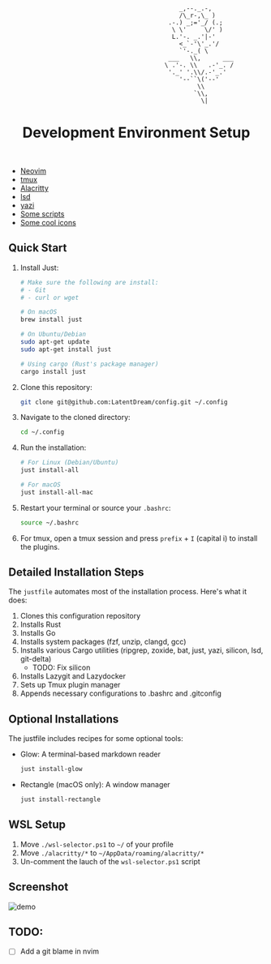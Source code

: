 ```
                                               _,--._.-,            
                                               /\_r-,\_ )           
                                            .-.) _;='_/ (.;         
                                             \ \'     \/' )         
                                             L.'-. _.'|-'           
                                               <_`-'\'_.'/          
                                               `'-._( \             
                                            ___   \\,      ___      
                                           \ .'-. \\   .-'_. /      
                                            '._' '.\\/.-'_.'        
                                               '--``\('--'          
                                                    \\              
                                                   `\\,             
                                                     \|             

```
<p align="center">
   <h1 align="center"><b>Development Environment Setup</b></h1>
   <p align="center">
      <br />
      <!--<a href="https://latent.blog"><strong>By Gui »</strong></a>-->
  </p>
</p> 

- [Neovim](./nvim/)
- [tmux](./.tmux.conf)
- [Alacritty](./alacritty/)
- [lsd](./lsd/)
- [yazi](./yazi/)
- [Some scripts](./scripts/)
- [Some cool icons](./assets/)

## Quick Start

1. Install Just:
   ```bash
   # Make sure the following are install:
   # - Git
   # - curl or wget

   # On macOS
   brew install just

   # On Ubuntu/Debian
   sudo apt-get update
   sudo apt-get install just

   # Using cargo (Rust's package manager)
   cargo install just
   ```

2. Clone this repository:
   ```bash
   git clone git@github.com:LatentDream/config.git ~/.config
   ```

3. Navigate to the cloned directory:
   ```bash
   cd ~/.config
   ```

4. Run the installation:
   ```bash
   # For Linux (Debian/Ubuntu)
   just install-all

   # For macOS
   just install-all-mac
   ```

5. Restart your terminal or source your `.bashrc`:
   ```bash
   source ~/.bashrc
   ```

6. For tmux, open a tmux session and press `prefix` + `I` (capital i) to install the plugins.

## Detailed Installation Steps

The `justfile` automates most of the installation process. Here's what it does:

1. Clones this configuration repository
2. Installs Rust
3. Installs Go
5. Installs system packages (fzf, unzip, clangd, gcc)
4. Installs various Cargo utilities (ripgrep, zoxide, bat, just, yazi, silicon, lsd, git-delta)
   - TODO: Fix silicon
6. Installs Lazygit and Lazydocker
7. Sets up Tmux plugin manager
8. Appends necessary configurations to .bashrc and .gitconfig

## Optional Installations

The justfile includes recipes for some optional tools:

- Glow: A terminal-based markdown reader
  ```bash
  just install-glow
  ```

- Rectangle (macOS only): A window manager
  ```bash
  just install-rectangle
  ```

## WSL Setup

1. Move `./wsl-selector.ps1` to `~/` of your profile
2. Move `./alacritty/*` to `~/AppData/roaming/alacritty/*`
3. Un-comment the lauch of the `wsl-selector.ps1` script

## Screenshot

![demo](./demo.png)

## TODO:
- [ ] Add a git blame in nvim
